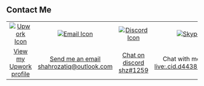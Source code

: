 ## Contact Me

<table>
  <tr>
    <td align="center"><a href="https://www.upwork.com/freelancers/~01c437b099d917194b" title="View my Upwork profile"><img src="https://img.icons8.com/external-tal-revivo-shadow-tal-revivo/48/null/external-upwork-a-global-freelancing-platform-where-professionals-connect-and-collaborate-remotely-logo-shadow-tal-revivo.png" alt="Upwork Icon"/></a></td>
    <td align="center"><a href="mailto:shahrozatiq@outlook.com" title="Send me an email"><img src="https://img.icons8.com/fluent/48/000000/email-open.png" alt="Email Icon"/></a></td>
    <td align="center"><a href="#" title="Join my Discord server"><img src="https://img.icons8.com/color/48/000000/discord-new-logo.png" alt="Discord Icon"/></a></td>
    <td align="center"><a href="skype:live:.cid.d443850fdc6504ea?chat" title="Chat with me on Skype"><img src="https://img.icons8.com/color/48/000000/skype--v1.png" alt="Skype Icon"/></a></td>
    <td align="center"><a href="https://www.linkedin.com/in/shahroz-atiq-73335b270/" title="Connect with me on LinkedIn"><img src="https://img.icons8.com/color/48/000000/linkedin.png" alt="LinkedIn Icon"/></a></td>
  </tr>
  <tr>
    <td align="center"><a href="https://www.upwork.com/freelancers/~01c437b099d917194b">View my Upwork profile</a></td>
    <td align="center"><a href="mailto:shahrozatiq@outlook.com">Send me an email</br>shahrozatiq@outlook.com</a></td>
    <td align="center"><a href="#">Chat on discord</br>shz#1259</a></td>
    <td align="center">Chat with me on Skype<a href="skype:live:.cid.d443850fdc6504ea?chat"></br>live:.cid.d443850fdc6504ea</a></td>
    <td align="center"><a href="https://www.linkedin.com/in/shahroz-atiq-73335b270/">Connect with me on LinkedIn</a></td>
  </tr>
</table>
